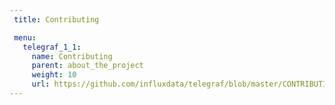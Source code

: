 ```yaml
---
 title: Contributing

 menu:
   telegraf_1_1:
     name: Contributing
     parent: about_the_project
     weight: 10
     url: https://github.com/influxdata/telegraf/blob/master/CONTRIBUTING.md
---
```

